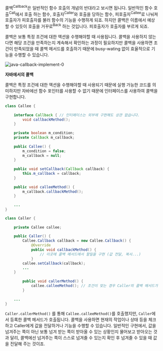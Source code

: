 콜백<sup>Callback</sup>은 일반적인 함수 호출의 개념의 반대라고 보시면 됩니다. 일반적인 함수 호출<sup>Call</sup>에서 호출 하는 함수, 호출자<sup>Caller</sup>와 호출을 당하는 함수, 피호출자<sup>Callee</sup>로 나눠져 호출자가 피호출자를 불러 함수의 기능을 수행하게 되죠. 하지만 콜백은 이름에서 예상할 수 있듯이 호출을 거꾸로<sup>Back</sup> 하는 것입니다. 피호출자가 호출자를 부르게 되죠.

 콜백은 보통 특정 조건에 대한 액션을 수행해야할 때 사용됩니다. 콜백을 사용하지 않는다면 해당 조건을 만족하는지 계속해서 확인하는 과정이 필요하지만 콜백을 사용하면 조건이 만족되었을 때 콜백 메서드를 호출하기 때문에 busy-wating 없이 효율적으로 기능을 수행할 수 있습니다.

![java-callback-implement-0](https://user-images.githubusercontent.com/18159012/49135152-40bae900-f329-11e8-9b38-4f786ea4c975.png)

**자바에서의 콜백**

 콜백은 특정 조건에 대한 액션을 수행해야할 때 사용되기 때문에 실행 가능한 코드를 의미하지만 자바에선 함수 포인터를 사용할 수 없기 때문에 인터페이스를 사용하여 콜백을 구현합니다.

```java
class Callee {
    
    interface Callback { // 인터페이스는 외부에 구현해도 상관 없습니다.
        void callbackMethod();
    }
    
    private boolean m_condition;
    private Callback m_callback;
    
    public Callee() {
        m_condition = false;
        m_callback = null;
    }
    
    public void setCallback(Callback callback) {
        this.m_callback = callback;
    }
    
    public void calleeMethod() {
        m_callback.callbackMethod();
    }
    
    ...
}

class Caller {
    
    private Callee callee;
    
    public Caller() {
        Callee.Callback callback = new Callee.Callback() {
            @Override
            public void callbackMethod() {
                // 이곳에 콜백 메서드에서 할일을 구현 (값 전달, 복사...)
            }
        callee.setCallback(callback);
        ...
    }
        
        public void callerMethod() {
            callee.calleeMethod(); // 조건이 맞는 경우 Caller의 콜백 메서드가 호출된다.
        }
    
    ...
}
```

 `Caller.callerMethod()` 를 통해 `Callee.calleeMethod()`를 호출했지만, `Caller`에서 등록한 콜백 메서드가 호출됩니다. 콜백을 사용하면 현재의 작업이나 상태 등을 체크하고 Caller에게 값을 전달하거나 기능을 수행할 수 있습니다. 일반적인 구현에서, 값을 넘겨주는 쪽이 아닌 보통 넘겨 받는 쪽이 받아올 수 있는 상황인지 물어보고 받아오는 것과 달리, 콜백에선 넘겨주는 쪽이 스스로 넘겨줄 수 있는지 확인 후 넘겨줄 수 있을 때 값을 전달해 주는 것이죠. 